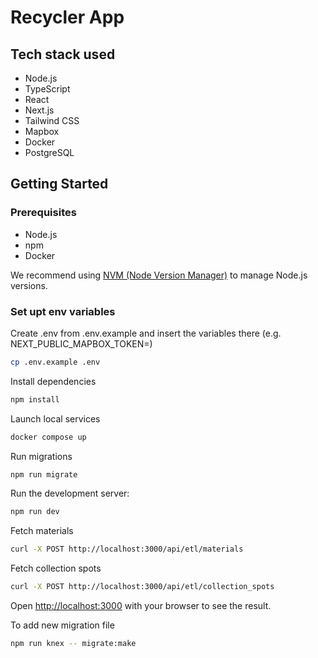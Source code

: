 # Recycler App

## Tech stack used

- Node.js
- TypeScript
- React
- Next.js
- Tailwind CSS
- Mapbox
- Docker
- PostgreSQL

## Getting Started

### Prerequisites

- Node.js
- npm
- Docker

We recommend using [NVM (Node Version Manager)](https://github.com/nvm-sh/nvm?tab=readme-ov-file#installing-and-updating) to manage Node.js versions.

### Set upt env variables

Create .env from .env.example and insert the variables there (e.g. NEXT_PUBLIC_MAPBOX_TOKEN=)

```bash
cp .env.example .env
```

Install dependencies

```bash
npm install
```

Launch local services

```bash
docker compose up
```

Run migrations

```bash
npm run migrate
```

Run the development server:

```bash
npm run dev
```

Fetch materials

```bash
curl -X POST http://localhost:3000/api/etl/materials
```

Fetch collection spots

```bash
curl -X POST http://localhost:3000/api/etl/collection_spots
```

Open [http://localhost:3000](http://localhost:3000) with your browser to see the result.

To add new migration file

```bash
npm run knex -- migrate:make
```
